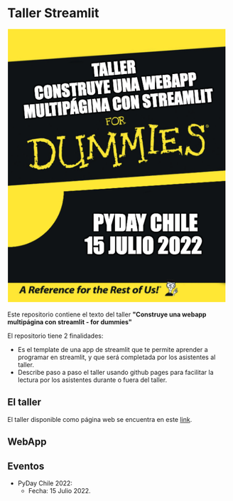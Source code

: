 # Taller Streamlit

![4 dummies](/images/4dummies.png)

Este repositorio contiene el texto del taller **"Construye una webapp multipágina con streamlit - for dummies"**

El repositorio tiene 2 finalidades:
* Es el template de una app de streamlit que te permite aprender a programar en streamlit, y que será completada por los asistentes al taller. 
* Describe paso a paso el taller usando github pages para facilitar la lectura por los asistentes durante o fuera del taller.

## El taller

El taller disponible como página web se encuentra en este [link](https://sebastiandres.github.io/streamlit4dummies/).

## WebApp


## Eventos
* PyDay Chile 2022: 
    * Fecha: 15 Julio 2022.